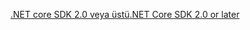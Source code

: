 [<span data-ttu-id="29d9b-101">.NET core SDK 2.0 veya üstü</span><span class="sxs-lookup"><span data-stu-id="29d9b-101">.NET Core SDK 2.0 or later</span></span>](https://www.microsoft.com/net/download)
